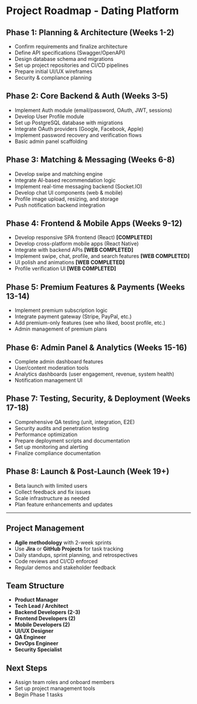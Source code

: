 # Project Roadmap - Dating Platform

## Phase 1: Planning & Architecture (Weeks 1-2)
- Confirm requirements and finalize architecture
- Define API specifications (Swagger/OpenAPI)
- Design database schema and migrations
- Set up project repositories and CI/CD pipelines
- Prepare initial UI/UX wireframes
- Security & compliance planning

## Phase 2: Core Backend & Auth (Weeks 3-5)
- Implement Auth module (email/password, OAuth, JWT, sessions)
- Develop User Profile module
- Set up PostgreSQL database with migrations
- Integrate OAuth providers (Google, Facebook, Apple)
- Implement password recovery and verification flows
- Basic admin panel scaffolding

## Phase 3: Matching & Messaging (Weeks 6-8)
- Develop swipe and matching engine
- Integrate AI-based recommendation logic
- Implement real-time messaging backend (Socket.IO)
- Develop chat UI components (web & mobile)
- Profile image upload, resizing, and storage
- Push notification backend integration

## Phase 4: Frontend & Mobile Apps (Weeks 9-12)
- Develop responsive SPA frontend (React) **[COMPLETED]**
- Develop cross-platform mobile apps (React Native)
- Integrate with backend APIs **[WEB COMPLETED]**
- Implement swipe, chat, profile, and search features **[WEB COMPLETED]**
- UI polish and animations **[WEB COMPLETED]**
- Profile verification UI **[WEB COMPLETED]**

## Phase 5: Premium Features & Payments (Weeks 13-14)
- Implement premium subscription logic
- Integrate payment gateway (Stripe, PayPal, etc.)
- Add premium-only features (see who liked, boost profile, etc.)
- Admin management of premium plans

## Phase 6: Admin Panel & Analytics (Weeks 15-16)
- Complete admin dashboard features
- User/content moderation tools
- Analytics dashboards (user engagement, revenue, system health)
- Notification management UI

## Phase 7: Testing, Security, & Deployment (Weeks 17-18)
- Comprehensive QA testing (unit, integration, E2E)
- Security audits and penetration testing
- Performance optimization
- Prepare deployment scripts and documentation
- Set up monitoring and alerting
- Finalize compliance documentation

## Phase 8: Launch & Post-Launch (Week 19+)
- Beta launch with limited users
- Collect feedback and fix issues
- Scale infrastructure as needed
- Plan feature enhancements and updates

---

## Project Management
- **Agile methodology** with 2-week sprints
- Use **Jira** or **GitHub Projects** for task tracking
- Daily standups, sprint planning, and retrospectives
- Code reviews and CI/CD enforced
- Regular demos and stakeholder feedback

## Team Structure
- **Product Manager**
- **Tech Lead / Architect**
- **Backend Developers (2-3)**
- **Frontend Developers (2)**
- **Mobile Developers (2)**
- **UI/UX Designer**
- **QA Engineer**
- **DevOps Engineer**
- **Security Specialist**

## Next Steps
- Assign team roles and onboard members
- Set up project management tools
- Begin Phase 1 tasks
